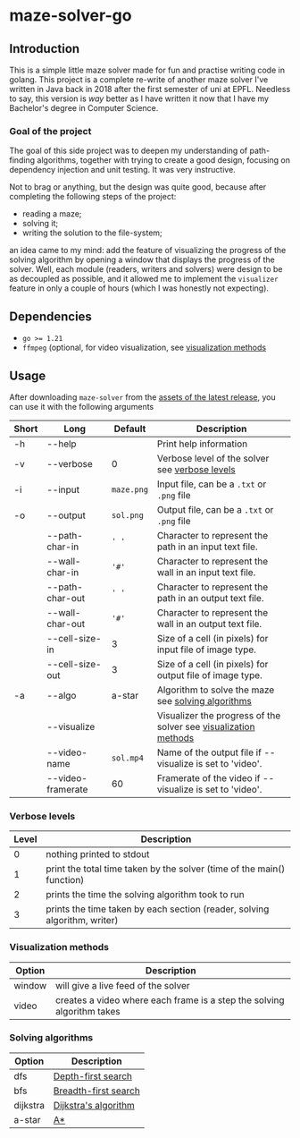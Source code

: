 # maze-solver-go

## Introduction

This is a simple little maze solver made for fun and practise writing code in
golang. This project is a complete re-write of another maze solver I've written
in Java back in 2018 after the first semester of uni at EPFL. Needless to say,
this version is _way_ better as I have written it now that I have my Bachelor's
degree in Computer Science.

### Goal of the project

The goal of this side project was to deepen my understanding of path-finding
algorithms, together with trying to create a good design, focusing on
dependency injection and unit testing. It was very instructive.

Not to brag or anything, but the design was quite good, because after
completing the following steps of the project:

- reading a maze;
- solving it;
- writing the solution to the file-system;

an idea came to my mind: add the feature of visualizing the progress of the
solving algorithm by opening a window that displays the progress of the solver.
Well, each module (readers, writers and solvers) were design to be as decoupled
as possible, and it allowed me to implement the `visualizer` feature in only a
couple of hours (which I was honestly not expecting).

## Dependencies

- `go >= 1.21`
- `ffmpeg` (optional, for video visualization, see [visualization methods](#visulazation-methods)

## Usage

After downloading `maze-solver` from the
[assets of the latest release](releases/latest "Latest release"), you can use
it with the following arguments

| Short | Long              | Default    | Description                                                                              |
| ----- | ----------------- | ---------- | ---------------------------------------------------------------------------------------- |
| -h    | --help            |            | Print help information                                                                   |
| -v    | --verbose         | 0          | Verbose level of the solver see [verbose levels](#verbose-levels)                        |
| -i    | --input           | `maze.png` | Input file, can be a `.txt` or `.png` file                                               |
| -o    | --output          | `sol.png`  | Output file, can be a `.txt` or `.png` file                                              |
|       | --path-char-in    | `' '`      | Character to represent the path in an input text file.                                   |
|       | --wall-char-in    | `'#'`      | Character to represent the wall in an input text file.                                   |
|       | --path-char-out   | `' '`      | Character to represent the path in an output text file.                                  |
|       | --wall-char-out   | `'#'`      | Character to represent the wall in an output text file.                                  |
|       | --cell-size-in    | 3          | Size of a cell (in pixels) for input file of image type.                                 |
|       | --cell-size-out   | 3          | Size of a cell (in pixels) for output file of image type.                                |
| -a    | --algo            | a-star     | Algorithm to solve the maze see [solving algorithms](#solving-algorithms)                |
|       | --visualize       |            | Visualizer the progress of the solver see [visualization methods](#visulazation-methods) |
|       | --video-name      | `sol.mp4`  | Name of the output file if --visualize is set to 'video'.                                |
|       | --video-framerate | 60         | Framerate of the video if --visualize is set to 'video'.                                 |

### Verbose levels

| Level | Description                                                               |
| ----- | ------------------------------------------------------------------------- |
| 0     | nothing printed to stdout                                                 |
| 1     | print the total time taken by the solver (time of the main() function)    |
| 2     | prints the time the solving algorithm took to run                         |
| 3     | prints the time taken by each section (reader, solving algorithm, writer) |

### Visualization methods

| Option | Description                                                            |
| ------ | ---------------------------------------------------------------------- |
| window | will give a live feed of the solver                                    |
| video  | creates a video where each frame is a step the solving algorithm takes |

### Solving algorithms

| Option   | Description                                                                                                    |
| -------- | -------------------------------------------------------------------------------------------------------------- |
| dfs      | [Depth-first search](https://en.wikipedia.org/wiki/Depth-first_search "Wikipedia: Depth-first search")         |
| bfs      | [Breadth-first search](https://en.wikipedia.org/wiki/Breadth-first_search "Wikipedia: Breadth-first search")   |
| dijkstra | [Dijkstra's algorithm](https://en.wikipedia.org/wiki/Dijkstra%27s_algorithm "Wikipedia: Dijkstra's algorithm") |
| a-star   | [A\*](https://en.wikipedia.org/wiki/A*_search_algorithm "Wikipedia: A* search algorithm")                      |

<!-- ## Examples -->
